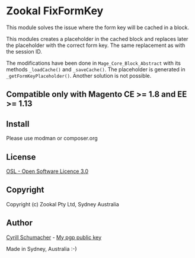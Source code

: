 Zookal FixFormKey
===================

This module solves the issue where the form key will be cached in a block.

This modules creates a placeholder in the cached block and replaces later the placeholder
with the correct form key. The same replacement as with the session ID.

The modifications have been done in `Mage_Core_Block_Abstract` with its methods `_loadCache()`
and `_saveCache()`. The placeholder is generated in `_getFormKeyPlaceholder()`. Another solution is not possible.

## Compatible only with Magento CE >= 1.8 and EE >= 1.13


Install
-------

Please use modman or composer.org

License
-------
[OSL - Open Software Licence 3.0](http://opensource.org/licenses/osl-3.0.php)

Copyright
---------

Copyright (c) Zookal Pty Ltd, Sydney Australia

Author
------

[Cyrill Schumacher](https://github.com/SchumacherFM) - [My pgp public key](http://www.schumacher.fm/cyrill.asc)

Made in Sydney, Australia :-)
